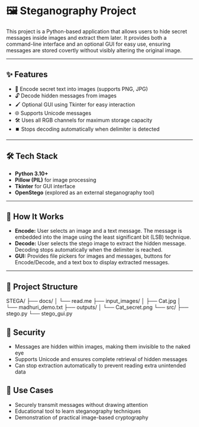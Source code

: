 # 🖼️ Steganography Project

This project is a Python-based application that allows users to hide secret messages inside images and extract them later. It provides both a command-line interface and an optional GUI for easy use, ensuring messages are stored covertly without visibly altering the original image.

---

## ✨ Features

- 📂 Encode secret text into images (supports PNG, JPG)  
- 🔓 Decode hidden messages from images  
- 🖌️ Optional GUI using Tkinter for easy interaction  
- 🌐 Supports Unicode messages  
- 🛠️ Uses all RGB channels for maximum storage capacity  
- ⏹️ Stops decoding automatically when delimiter is detected  

---

## 🛠️ Tech Stack

- **Python 3.10+**  
- **Pillow (PIL)** for image processing  
- **Tkinter** for GUI interface  
- **OpenStego** (explored as an external steganography tool)  

---

## 🚀 How It Works

- **Encode:** User selects an image and a text message. The message is embedded into the image using the least significant bit (LSB) technique.  
- **Decode:** User selects the stego image to extract the hidden message. Decoding stops automatically when the delimiter is reached.  
- **GUI:** Provides file pickers for images and messages, buttons for Encode/Decode, and a text box to display extracted messages.  

---

## 📂 Project Structure

STEGA/
├── docs/
│ └── read.me
├── input_images/
│ ├── Cat.jpg
│ └── madhuri_demo.txt
├── outputs/
│ └── Cat_secret.png
└── src/
├── stego.py
└── stego_gui.py

## 🔑 Security

- Messages are hidden within images, making them invisible to the naked eye  
- Supports Unicode and ensures complete retrieval of hidden messages  
- Can stop extraction automatically to prevent reading extra unintended data  

## 🎯 Use Cases

- Securely transmit messages without drawing attention  
- Educational tool to learn steganography techniques  
- Demonstration of practical image-based cryptography 